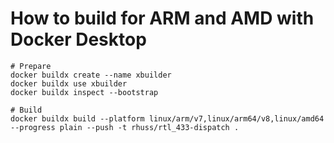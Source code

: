 # How to build for ARM and AMD with Docker Desktop


```
# Prepare
docker buildx create --name xbuilder
docker buildx use xbuilder
docker buildx inspect --bootstrap

# Build
docker buildx build --platform linux/arm/v7,linux/arm64/v8,linux/amd64 --progress plain --push -t rhuss/rtl_433-dispatch .
```
